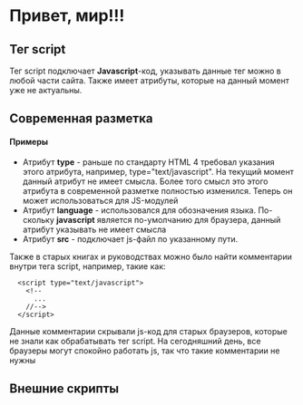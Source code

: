 # Привет, мир!!!

## Тег script

Тег script подключает **Javascript**-код, указывать данные тег можно в любой части сайта. Также имеет атрибуты, которые на данный момент уже не актуальны.

## Современная разметка

#### Примеры

<ul>
  <li>
    Атрибут <b>type</b> - раньше по стандарту HTML 4 требовал указания этого атрибута, например, type="text/javascript". На текущий момент данный атрибут не имеет смысла. Более того смысл это этого атрибута в современной разметке полностью изменился. Теперь он может использоваться для JS-модулей
  </li>
  <li>
    Атрибут <b>language</b> - использовался для обозначения языка. По-скольку <b>javascript</b> является по-умолчанию для браузера, данный атрибут указывать не имеет смысла 
  </li>
  <li>
    Атрибут <b>src</b> - подключает js-файл по указанному пути.
  </li>
</ul>

Также в старых книгах и руководствах можно было найти комментарии внутри тега script, например, такие как:
```
  <script type="text/javascript">
    <!--
      ...
    //-->
  </script>
```

Данные комментарии скрывали js-код для старых браузеров, которые не знали как обрабатывать тег script. На сегодняшний день, все браузеры могут спокойно работать js, так что такие комментарии не нужны

## Внешние скрипты